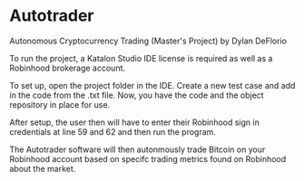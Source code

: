 # Autotrader
Autonomous Cryptocurrency Trading (Master's Project) by Dylan DeFlorio

To run the project, a Katalon Studio IDE license is required as well as a Robinhood brokerage account. 

To set up, open the project folder in the IDE. Create a new test case and add in the code from the .txt file. Now, you have the code and the object repository in place for use.

After setup, the user then will have to enter their Robinhood sign in credentials at line 59 and 62 and then run the program.

The Autotrader software will then autonmously trade Bitcoin on your Robinhood account based on specifc trading metrics found on Robinhood about the market.
